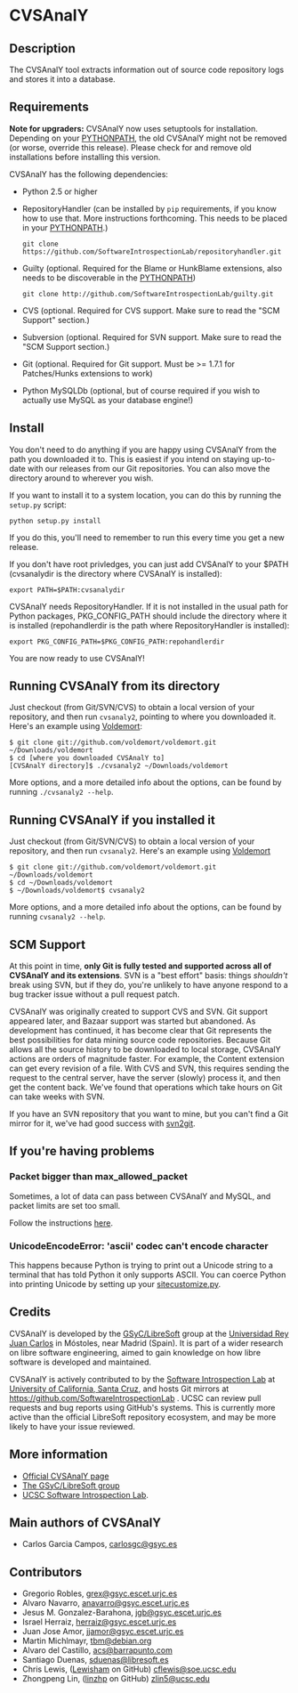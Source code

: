 CVSAnalY
========

Description
-----------

The CVSAnalY tool extracts information out of source code repository logs and stores it into a database.


Requirements
------------

**Note for upgraders:** CVSAnalY now uses setuptools for installation. Depending on your [PYTHONPATH][pp], the old CVSAnalY might not be removed (or worse, override this release). Please check for and remove old installations before installing this version.

CVSAnalY has the following dependencies:

* Python 2.5 or higher
* RepositoryHandler (can be installed by `pip` requirements, if you know how to use that. More instructions forthcoming. This needs to be placed in your [PYTHONPATH][pp].)

    `git clone https://github.com/SoftwareIntrospectionLab/repositoryhandler.git`
* Guilty (optional. Required for the Blame or HunkBlame extensions, also needs to be discoverable in the [PYTHONPATH][pp])

	`git clone http://github.com/SoftwareIntrospectionLab/guilty.git`
* CVS (optional. Required for CVS support. Make sure to read the "SCM Support" section.)
* Subversion (optional. Required for SVN support. Make sure to read the "SCM Support section.)
* Git (optional. Required for Git support. Must be >= 1.7.1 for Patches/Hunks extensions to work)
* Python MySQLDb (optional, but of course required if you wish to actually use MySQL as your database engine!)

Install
-------

You don't need to do anything if you are happy using CVSAnalY from the path you downloaded it to. This is easiest if you intend on staying up-to-date with our releases from our Git repositories. You can also move the directory around to wherever you wish.

If you want to install it to a system location, you can do this by running the `setup.py` script:

    python setup.py install

If you do this, you'll need to remember to run this every time you get a new release.

If you don't have root privledges, you can just add CVSAnalY to your $PATH (cvsanalydir is the directory
where CVSAnalY is installed):

    export PATH=$PATH:cvsanalydir

CVSAnalY needs RepositoryHandler. If it is not installed in the usual
path for Python packages, PKG\_CONFIG\_PATH should include the directory
where it is installed (repohandlerdir is the path where RepositoryHandler
is installed):

    export PKG_CONFIG_PATH=$PKG_CONFIG_PATH:repohandlerdir

You are now ready to use CVSAnalY!

Running CVSAnalY from its directory
-----------------------------------
Just checkout (from Git/SVN/CVS) to obtain a local
version of your repository, and then run `cvsanaly2`, pointing to where you downloaded it.
Here's an example using [Voldemort](https://github.com/voldemort/voldemort):

    $ git clone git://github.com/voldemort/voldemort.git ~/Downloads/voldemort
    $ cd [where you downloaded CVSAnalY to]
    [CVSAnalY directory]$ ./cvsanaly2 ~/Downloads/voldemort 

More options, and a more detailed info about the options, can be
found by running `./cvsanaly2 --help`.


Running CVSAnalY if you installed it
------------------------------------

Just checkout (from Git/SVN/CVS) to obtain a local
version of your repository, and then run `cvsanaly2`.
Here's an example using [Voldemort](https://github.com/voldemort/voldemort)

    $ git clone git://github.com/voldemort/voldemort.git ~/Downloads/voldemort
    $ cd ~/Downloads/voldemort
    $ ~/Downloads/voldemort$ cvsanaly2 

More options, and a more detailed info about the options, can be
found by running `cvsanaly2 --help`.

SCM Support
-----------
At this point in time, **only Git is fully tested and supported across all of CVSAnalY and its extensions**. SVN is a "best effort" basis: things *shouldn't* break using SVN, but if they do, you're unlikely to have anyone respond to a bug tracker issue without a pull request patch.

CVSAnalY was originally created to support CVS and SVN. Git support appeared later, and Bazaar support was started but abandoned. As development has continued, it has become clear that Git represents the best possibilities for data mining source code repositories. Because Git allows all the source history to be downloaded to local storage, CVSAnalY actions are orders of magnitude faster. For example, the Content extension can get every revision of a file. With CVS and SVN, this requires sending the request to the central server, have the server (slowly) process it, and then get the content back. We've found that operations which take hours on Git can take weeks with SVN.

If you have an SVN repository that you want to mine, but you can't find a Git mirror for it, we've had good success with [svn2git](https://github.com/nirvdrum/svn2git).


If you're having problems
-------------------------
### Packet bigger than max_allowed_packet
Sometimes, a lot of data can pass between CVSAnalY and MySQL, and packet limits are set too small.

Follow the instructions [here](http://stackoverflow.com/questions/93128/mysql-got-a-packet-bigger-than-max-allowed-packet-bytes/104176#104176).

### UnicodeEncodeError: 'ascii' codec can't encode character
This happens because Python is trying to print out a Unicode string to a terminal that has told Python it only supports ASCII. You can coerce Python into printing Unicode by setting up your [sitecustomize.py](http://diveintopython.org/xml_processing/unicode.html). 	

Credits
-------

CVSAnalY is developed by the [GSyC/LibreSoft](http://libresoft.es) group at the
[Universidad Rey Juan Carlos](http://www.urjc.es/) in Móstoles, near Madrid (Spain). It is
part of a wider research on libre software engineering, aimed to gain
knowledge on how libre software is developed and maintained.

CVSAnalY is actively contributed to by the [Software Introspection Lab](http://games.soe.ucsc.edu/sil) at [University of California, Santa Cruz](http://www.ucsc.edu), and hosts Git mirrors at https://github.com/SoftwareIntrospectionLab . UCSC can review pull requests and bug reports using GitHub's systems. This is currently more active than the official LibreSoft repository ecosystem, and may be more likely to have your issue reviewed.

More information
----------------

* [Official CVSAnalY page](http://tools.libresoft.es/cvsanaly)
* [The GSyC/LibreSoft group](http://libresoft.es)
* [UCSC Software Introspection Lab](http://games.soe.ucsc.edu/sil).

Main authors of CVSAnalY
------------------------
* Carlos Garcia Campos, <carlosgc@gsyc.es>

Contributors
------------

* Gregorio Robles, <grex@gsyc.escet.urjc.es>
* Alvaro Navarro, <anavarro@gsyc.escet.urjc.es>
* Jesus M. Gonzalez-Barahona, <jgb@gsyc.escet.urjc.es>
* Israel Herraiz, <herraiz@gsyc.escet.urjc.es>
* Juan Jose Amor, <jjamor@gsyc.escet.urjc.es>
* Martin Michlmayr, <tbm@debian.org>
* Alvaro del Castillo, <acs@barrapunto.com>
* Santiago Duenas, <sduenas@libresoft.es>
* Chris Lewis, ([Lewisham](https://github.com/Lewisham) on GitHub) <cflewis@soe.ucsc.edu>
* Zhongpeng Lin, ([linzhp](https://github.com/linzhp) on GitHub) <zlin5@ucsc.edu>



[pp]: http://docs.python.org/using/cmdline.html#envvar-PYTHONPATH


